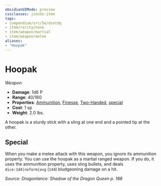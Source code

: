 ```yaml
---
obsidianUIMode: preview
cssclasses: json5e-item
tags:
- compendium/src/5e/dsotdq
- item/rarity/none
- item/weapon/martial
- item/weapon/melee
aliases: 
- "Hoopak"
---
```

# Hoopak
*Weapon*  

- **Damage**: 1d6 P
- **Range**: 40/160
- **Properties**: [Ammunition](2-Mechanics/CLI/rules/item-properties.md#Ammunition), [Finesse](2-Mechanics/CLI/rules/item-properties.md#Finesse), [Two-Handed](2-Mechanics/CLI/rules/item-properties.md#Two-Handed), [special](2-Mechanics/CLI/rules/item-properties.md#Special%20Weapons)
- **Cost**: 1 sp
- **Weight**: 2.0 lbs.

A hoopak is a sturdy stick with a sling at one end and a pointed tip at the other.

## Special

When you make a melee attack with this weapon, you ignore its ammunition property. You can use the hoopak as a martial ranged weapon. If you do, it uses the ammunition property, uses sling bullets, and deals `dice:1d4|noform|avg` (`1d4`) bludgeoning damage on a hit.

*Source: Dragonlance: Shadow of the Dragon Queen p. 188*